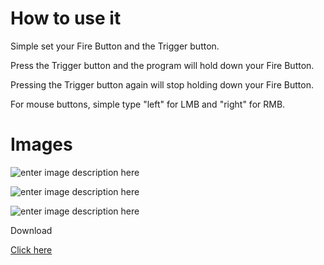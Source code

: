 # How to use it

Simple set your Fire Button and the Trigger button.

Press the Trigger button and the program will hold down your Fire Button.

Pressing the Trigger button again will stop holding down your Fire Button.

For mouse buttons, simple type "left" for LMB and "right" for RMB.

# Images

![enter image description here](https://i.imgur.com/MKJZqGd.png)

![enter image description here](https://i.imgur.com/7CrsA2J.png)

![enter image description here](https://i.imgur.com/LsYISA5.png)

Download

[Click here](https://github.com/ils94/DF_Shooting_Macro/releases/download/release/DFSM.zip)
